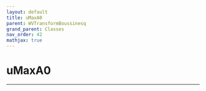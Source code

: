 ```yaml
---
layout: default
title: uMaxA0
parent: WVTransformBoussinesq
grand_parent: Classes
nav_order: 42
mathjax: true
---
```


#  uMaxA0




---

